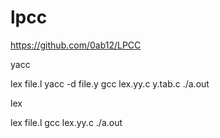 # lpcc
https://github.com/0ab12/LPCC


yacc


lex file.l
yacc -d file.y
gcc lex.yy.c y.tab.c
./a.out

lex


lex file.l
gcc lex.yy.c
./a.out
